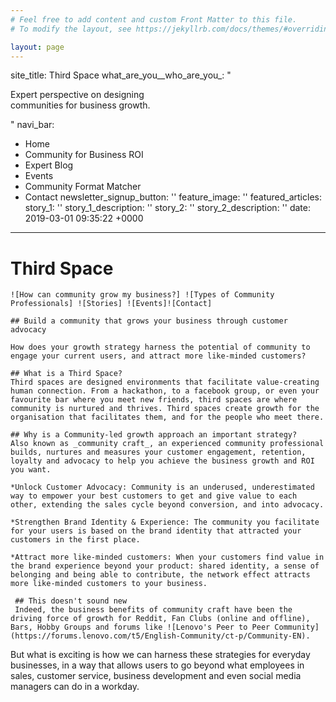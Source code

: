 ```yaml
---
# Feel free to add content and custom Front Matter to this file.
# To modify the layout, see https://jekyllrb.com/docs/themes/#overriding-theme-defaults

layout: page
---
```

site_title: Third Space
what_are_you__who_are_you_: "<p>Expert perspective on designing <br>communities for
  business growth.</p>"
navi_bar:
- Home
- Community for Business ROI
- Expert Blog
- Events
- Community Format Matcher
- Contact
newsletter_signup_button: ''
feature_image: ''
featured_articles:
  story_1: ''
  story_1_description: ''
  story_2: ''
  story_2_description: ''
date: 2019-03-01 09:35:22 +0000

--- 
# Third Space
    
    ![How can community grow my business?] ![Types of Community Professionals] ![Stories] ![Events]![Contact]
    
    ## Build a community that grows your business through customer advocacy
    
    How does your growth strategy harness the potential of community to engage your current users, and attract more like-minded customers?
    
    ## What is a Third Space?
    Third spaces are designed environments that facilitate value-creating human connection. From a hackathon, to a facebook group, or even your favourite bar where you meet new friends, third spaces are where community is nurtured and thrives. Third spaces create growth for the organisation that facilitates them, and for the people who meet there.
    
    ## Why is a Community-led growth approach an important strategy?
    Also known as _community craft_, an experienced community professional builds, nurtures and measures your customer engagement, retention, loyalty and advocacy to help you achieve the business growth and ROI you want.
    
    *Unlock Customer Advocacy: Community is an underused, underestimated way to empower your best customers to get and give value to each other, extending the sales cycle beyond conversion, and into advocacy. 
    
    *Strengthen Brand Identity & Experience: The community you facilitate for your users is based on the brand identity that attracted your customers in the first place. 
    
    *Attract more like-minded customers: When your customers find value in the brand experience beyond your product: shared identity, a sense of belonging and being able to contribute, the network effect attracts more like-minded customers to your business.
     
     ## This doesn't sound new
     Indeed, the business benefits of community craft have been the driving force of growth for Reddit, Fan Clubs (online and offline), Bars, Hobby Groups and forums like ![Lenovo's Peer to Peer Community](https://forums.lenovo.com/t5/English-Community/ct-p/Community-EN).
   But what is exciting is how we can harness these strategies for everyday businesses, in a way that allows users to go beyond what employees in sales, customer service, business development and even social media managers can do in a workday.